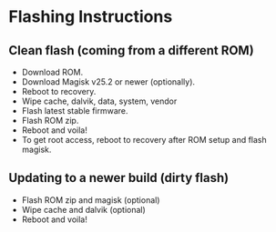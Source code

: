 # Flashing Instructions

## Clean flash (coming from a different ROM)
- Download ROM.
- Download Magisk v25.2 or newer (optionally).
- Reboot to recovery.
- Wipe cache, dalvik, data, system, vendor
- Flash latest stable firmware.
- Flash ROM zip.
- Reboot and voila!
- To get root access, reboot to recovery after ROM setup and flash magisk.

## Updating to a newer build (dirty flash)
- Flash ROM zip and magisk (optional)
- Wipe cache and dalvik (optional)
- Reboot and voila!
